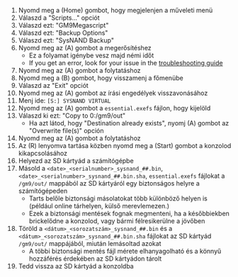 1. Nyomd meg a (Home) gombot, hogy megjelenjen a műveleti menü
2. Válaszd a "Scripts..." opciót
3. Válaszd ezt: "GM9Megascript"
4. Válaszd ezt: "Backup Options"
5. Válaszd ezt: "SysNAND Backup"
6. Nyomd meg az (A) gombot a megerősítéshez
   - Ez a folyamat igénybe vesz majd némi időt
   - If you get an error, look for your issue in the [troubleshooting guide](troubleshooting-finalizing-setup.html)
7. Nyomd meg az (A) gombot a folytatáshoz
8. Nyomd meg a (B) gombot, hogy visszamenj a főmenübe
9. Válaszd az "Exit" opciót
10. Nyomd meg az (A) gombot az írási engedélyek visszavonásához
11. Menj ide: `[S:] SYSNAND VIRTUAL`
12. Nyomd meg az (A) gombot a `essential.exefs` fájlon, hogy kijelöld
13. Válaszd ki ezt: "Copy to 0:/gm9/out"
    - Ha azt látod, hogy "Destination already exists", nyomj (A) gombot az "Overwrite file(s)" opción
14. Nyomd meg az (A) gombot a folytatáshoz
15. Az (R) lenyomva tartása közben nyomd meg a (Start) gombot a konzolod kikapcsolásához
16. Helyezd az SD kártyád a számítógépbe
17. Másold a `<date>_<serialnumber>_sysnand_##.bin`, `<date>_<serialnumber>_sysnand_##.bin.sha`, `essential.exefs` fájlokat a `/gm9/out/` mappából az SD kártyáról egy biztonságos helyre a számítógépeden
    - Tarts belőle biztonsági másolatokat több különböző helyen is (például online tárhelyen, külső merevlemezen.)
    - Ezek a biztonsági mentések fognak megmenteni, ha a későbbiekben brickelődne a konzolod, vagy bármi félresikerülne a jövőben
18. Töröld a `<dátum>_<sorozatszám>_sysnand_##.bin` és a `<dátum>_<sorozatszám>_sysnand_##.bin.sha` fájlokat az SD kártyád `/gm9/out/` mappájából, miután lemásoltad azokat
    - A többi biztonsági mentés fájl mérete elhanyagolható és a könnyű hozzáférés érdekében az SD kártyádon tárolt
19. Tedd vissza az SD kártyád a konzoldba
